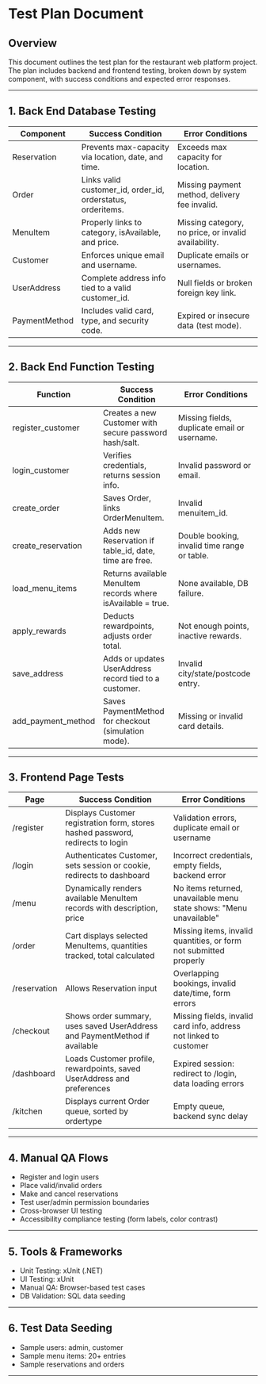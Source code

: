 # Test Plan Document

## Overview

This document outlines the test plan for the restaurant web platform project. The plan includes backend and frontend testing, broken down by system component, with success conditions and expected error responses.

---

## 1. Back End Database Testing

| Component | Success Condition | Error Conditions |
|----------|--------------------|------------------|
Reservation | Prevents max-capacity via location, date, and time. | Exceeds max capacity for location.
Order | Links valid customer_id, order_id, orderstatus, orderitems. | Missing payment method, delivery fee invalid.
MenuItem | Properly links to category, isAvailable, and price. | Missing category, no price, or invalid availability.
Customer | Enforces unique email and username. | Duplicate emails or usernames.
UserAddress | Complete address info tied to a valid customer_id. | Null fields or broken foreign key link.
PaymentMethod | Includes valid card, type, and security code. | Expired or insecure data (test mode).

---

## 2. Back End Function Testing

| Function | Success Condition | Error Conditions |
|---------|-------------------|------------------|
register_customer | Creates a new Customer with secure password hash/salt. | Missing fields, duplicate email or username.
login_customer | Verifies credentials, returns session info. | Invalid password or email.
create_order | Saves Order, links OrderMenuItem. | Invalid menuitem_id.
create_reservation | Adds new Reservation if table_id, date, time are free. | Double booking, invalid time range or table.
load_menu_items | Returns available MenuItem records where isAvailable = true. | None available, DB failure.
apply_rewards | Deducts rewardpoints, adjusts order total. | Not enough points, inactive rewards.
save_address | Adds or updates UserAddress record tied to a customer. | Invalid city/state/postcode entry.
add_payment_method | Saves PaymentMethod for checkout (simulation mode). | Missing or invalid card details.

---


## 3. Frontend Page Tests

| Page | Success Condition | Error Conditions |
|---------|-------------------|------------------|
/register | Displays Customer registration form, stores hashed password, redirects to login | Validation errors, duplicate email or username 
/login | Authenticates Customer, sets session or cookie, redirects to dashboard | Incorrect credentials, empty fields, backend error
/menu | Dynamically renders available MenuItem records with description, price | No items returned, unavailable menu state shows: "Menu unavailable"
/order | Cart displays selected MenuItems, quantities tracked, total calculated | Missing items, invalid quantities, or form not submitted properly
/reservation | Allows Reservation input | Overlapping bookings, invalid date/time, form errors
/checkout | Shows order summary, uses saved UserAddress and PaymentMethod if available | Missing fields, invalid card info, address not linked to customer
/dashboard | Loads Customer profile, rewardpoints, saved UserAddress and preferences | Expired session: redirect to /login, data loading errors
/kitchen | Displays current Order queue, sorted by ordertype | Empty queue, backend sync delay

---

## 4. Manual QA Flows

- Register and login users
- Place valid/invalid orders
- Make and cancel reservations
- Test user/admin permission boundaries
- Cross-browser UI testing
- Accessibility compliance testing (form labels, color contrast)

---

## 5. Tools & Frameworks

- Unit Testing: xUnit (.NET)
- UI Testing: xUnit
- Manual QA: Browser-based test cases
- DB Validation: SQL data seeding

---

## 6. Test Data Seeding

- Sample users: admin, customer
- Sample menu items: 20+ entries
- Sample reservations and orders


---

